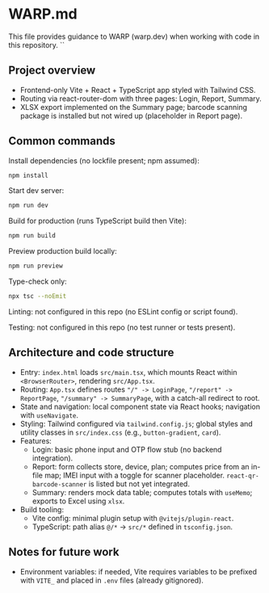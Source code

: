 # WARP.md

This file provides guidance to WARP (warp.dev) when working with code in this repository.
``

## Project overview
- Frontend-only Vite + React + TypeScript app styled with Tailwind CSS.
- Routing via react-router-dom with three pages: Login, Report, Summary.
- XLSX export implemented on the Summary page; barcode scanning package is installed but not wired up (placeholder in Report page).

## Common commands
Install dependencies (no lockfile present; npm assumed):
```bash path=null start=null
npm install
```

Start dev server:
```bash path=null start=null
npm run dev
```

Build for production (runs TypeScript build then Vite):
```bash path=null start=null
npm run build
```

Preview production build locally:
```bash path=null start=null
npm run preview
```

Type-check only:
```bash path=null start=null
npx tsc --noEmit
```

Linting: not configured in this repo (no ESLint config or script found).

Testing: not configured in this repo (no test runner or tests present).

## Architecture and code structure
- Entry: `index.html` loads `src/main.tsx`, which mounts React within `<BrowserRouter>`, rendering `src/App.tsx`.
- Routing: `App.tsx` defines routes `"/" -> LoginPage`, `"/report" -> ReportPage`, `"/summary" -> SummaryPage`, with a catch-all redirect to root.
- State and navigation: local component state via React hooks; navigation with `useNavigate`.
- Styling: Tailwind configured via `tailwind.config.js`; global styles and utility classes in `src/index.css` (e.g., `button-gradient`, `card`).
- Features:
  - Login: basic phone input and OTP flow stub (no backend integration).
  - Report: form collects store, device, plan; computes price from an in-file map; IMEI input with a toggle for scanner placeholder. `react-qr-barcode-scanner` is listed but not yet integrated.
  - Summary: renders mock data table; computes totals with `useMemo`; exports to Excel using `xlsx`.
- Build tooling:
  - Vite config: minimal plugin setup with `@vitejs/plugin-react`.
  - TypeScript: path alias `@/*` -> `src/*` defined in `tsconfig.json`.

## Notes for future work
- Environment variables: if needed, Vite requires variables to be prefixed with `VITE_` and placed in `.env` files (already gitignored).